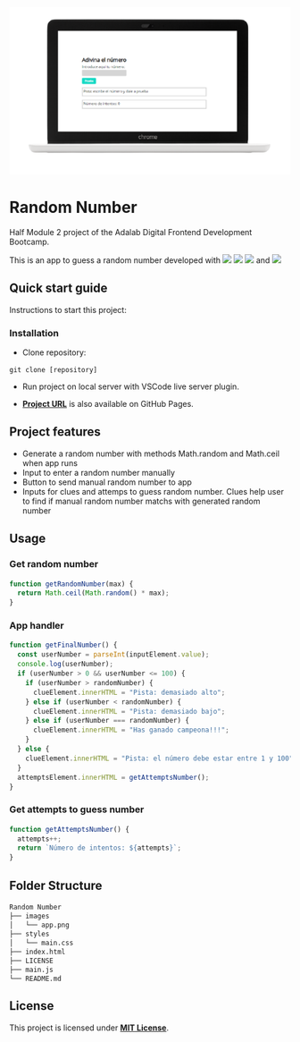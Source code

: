 ![Random Number App](./images/app.png)

# **Random Number**

Half Module 2 project of the Adalab Digital Frontend Development Bootcamp.

This is an app to guess a random number developed with [<img src = "https://img.shields.io/badge/-HTML5-E34F26?style=for-the-badge&logo=html5&logoColor=white">](https://html.spec.whatwg.org/) [<img src="https://img.shields.io/badge/-SASS-cc6699?style=for-the-badge&logo=sass&logoColor=ffffff">](https://sass-lang.com/)
[<img src = "https://img.shields.io/badge/-CSS3-1572B6?style=for-the-badge&logo=css3&logoColor=white">](https://www.w3.org/Style/CSS/) and [<img src = "https://img.shields.io/badge/-JavaScript-F7DF1E?style=for-the-badge&logo=javascript&logoColor=black">](https://www.ecma-international.org/ecma-262/)

## **Quick start guide**

Instructions to start this project:

### Installation

- Clone repository:

```
git clone [repository]
```

- Run project on local server with VSCode live server plugin.

- **[Project URL](https://anaguerraabaroa.github.io/random-number/)** is also available on GitHub Pages.

## **Project features**

- Generate a random number with methods Math.random and Math.ceil when app runs
- Input to enter a random number manually
- Button to send manual random number to app
- Inputs for clues and attemps to guess random number. Clues help user to find if manual random number matchs with generated random number

## **Usage**

### **Get random number**

```javascript
function getRandomNumber(max) {
  return Math.ceil(Math.random() * max);
}
```

### **App handler**

```javascript
function getFinalNumber() {
  const userNumber = parseInt(inputElement.value);
  console.log(userNumber);
  if (userNumber > 0 && userNumber <= 100) {
    if (userNumber > randomNumber) {
      clueElement.innerHTML = "Pista: demasiado alto";
    } else if (userNumber < randomNumber) {
      clueElement.innerHTML = "Pista: demasiado bajo";
    } else if (userNumber === randomNumber) {
      clueElement.innerHTML = "Has ganado campeona!!!";
    }
  } else {
    clueElement.innerHTML = "Pista: el número debe estar entre 1 y 100";
  }
  attemptsElement.innerHTML = getAttemptsNumber();
}
```

### **Get attempts to guess number**

```javascript
function getAttemptsNumber() {
  attempts++;
  return `Número de intentos: ${attempts}`;
}
```

## **Folder Structure**

```
Random Number
├── images
│   └── app.png
├── styles
│   └── main.css
├── index.html
├── LICENSE
├── main.js
└── README.md
```

## **License**

This project is licensed under [**MIT License**](https://spdx.org/licenses/MIT.html).
